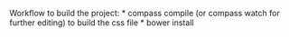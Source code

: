 Workflow to build the project:
    * compass compile (or compass watch for further editing) to build the css file
    * bower install
